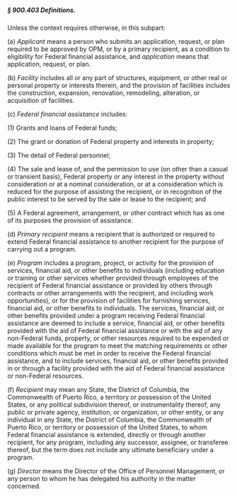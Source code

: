 ##### § 900.403 Definitions. #####

Unless the context requires otherwise, in this subpart:

(a) *Applicant* means a person who submits an application, request, or plan required to be approved by OPM, or by a primary recipient, as a condition to eligibility for Federal financial assistance, and *application* means that application, request, or plan.

(b) *Facility* includes all or any part of structures, equipment, or other real or personal property or interests therein, and the provision of facilities includes the construction, expansion, renovation, remodeling, alteration, or acquisition of facilities.

(c) *Federal financial assistance* includes:

(1) Grants and loans of Federal funds;

(2) The grant or donation of Federal property and interests in property;

(3) The detail of Federal personnel;

(4) The sale and lease of, and the permission to use (on other than a casual or transient basis), Federal property or any interest in the property without consideration or at a nominal consideration, or at a consideration which is reduced for the purpose of assisting the recipient, or in recognition of the public interest to be served by the sale or lease to the recipient; and

(5) A Federal agreement, arrangement, or other contract which has as one of its purposes the provision of assistance.

(d) *Primary recipient* means a recipient that is authorized or required to extend Federal financial assistance to another recipient for the purpose of carrying out a program.

(e) *Program* includes a program, project, or activity for the provision of services, financial aid, or other benefits to individuals (including education or training or other services whether provided through employees of the recipient of Federal financial assistance or provided by others through contracts or other arrangements with the recipient, and including work opportunities), or for the provision of facilities for furnishing services, financial aid, or other benefits to individuals. The services, financial aid, or other benefits provided under a program receiving Federal financial assistance are deemed to include a service, financial aid, or other benefits provided with the aid of Federal financial assistance or with the aid of any non-Federal funds, property, or other resources required to be expended or made available for the program to meet the matching requirements or other conditions which must be met in order to receive the Federal financial assistance, and to include services, financial aid, or other benefits provided in or through a facility provided with the aid of Federal financial assistance or non-Federal resources.

(f) *Recipient* may mean any State, the District of Columbia, the Commonwealth of Puerto Rico, a territory or possession of the United States, or any political subdivision thereof, or instrumentality thereof, any public or private agency, institution, or organization, or other entity, or any individual in any State, the District of Columbia, the Commonwealth of Puerto Rico, or territory or possession of the United States, to whom Federal financial assistance is extended, directly or through another recipient, for any program, including any successor, assignee, or transferee thereof, but the term does not include any ultimate beneficiary under a program.

(g) *Director* means the Director of the Office of Personnel Management, or any person to whom he has delegated his authority in the matter concerned.